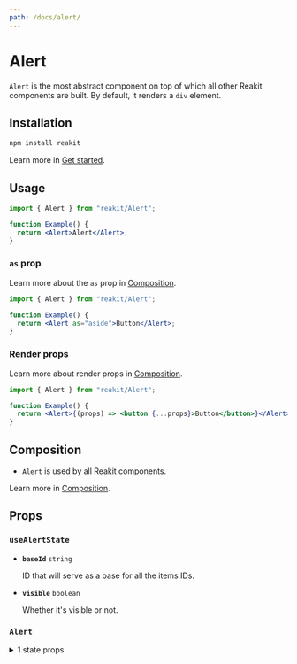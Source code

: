 ```yaml
---
path: /docs/alert/
---
```


# Alert

`Alert` is the most abstract component on top of which all other Reakit components are built. By default, it renders a `div` element.

<carbon-ad></carbon-ad>

## Installation

```sh
npm install reakit
```

Learn more in [Get started](/docs/get-started/).

## Usage

```jsx
import { Alert } from "reakit/Alert";

function Example() {
  return <Alert>Alert</Alert>;
}
```

### `as` prop

Learn more about the `as` prop in [Composition](/docs/composition/#as-prop).

```jsx
import { Alert } from "reakit/Alert";

function Example() {
  return <Alert as="aside">Button</Alert>;
}
```

### Render props

Learn more about render props in [Composition](/docs/composition/#render-props).

```jsx
import { Alert } from "reakit/Alert";

function Example() {
  return <Alert>{(props) => <button {...props}>Button</button>}</Alert>;
}
```

## Composition

- `Alert` is used by all Reakit components.

Learn more in [Composition](/docs/composition/#props-hooks).

## Props

<!-- Automatically generated -->

### `useAlertState`

- **`baseId`**
  <code>string</code>

  ID that will serve as a base for all the items IDs.

- **`visible`**
  <code>boolean</code>

  Whether it's visible or not.

### `Alert`

<details><summary>1 state props</summary>

> These props are returned by the state hook. You can spread them into this component (`{...state}`) or pass them separately. You can also provide these props from your own state logic.

- **`visible`**
  <code>boolean</code>

  

</details>
